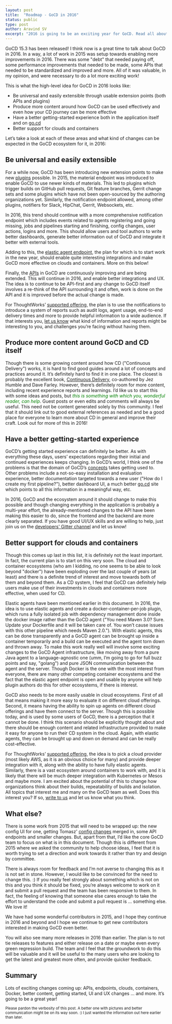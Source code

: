 ```yaml
---
layout: post
title:  "Roadmap - GoCD in 2016"
status: public
type: post
author: Aravind SV
excerpt: "2016 is going to be an exciting year for GoCD. Read all about what's being planned for it ..."
---
```


GoCD 15.3 has been released! I think now is a great time to talk about GoCD in
2016. In a way, a lot of work in 2015 was setup towards enabling more
improvements in 2016. There was some "debt" that needed paying off, some
performance improvements that needed to be made, some APIs that needed to be
standardized and improved and more. All of it was valuable, in my opinion, and
were necessary to do a lot more exciting work!

This is what the high-level idea for GoCD in 2016 looks like:

* Be universal and easily extensible through usable extension points (both APIs and plugins)
* Produce more content around how GoCD can be used effectively and even how your CD journey can be more effective
* Have a better getting-started experience both in the application itself and on [go.cd](https://go.cd)
* Better support for clouds and containers

<p>
Let’s take a look at each of these areas and what kind of changes can be expected in the GoCD ecosystem for it, in 2016:


## Be universal and easily extensible

For a while now, GoCD has been introducing new extension points to make new
[plugins](https://www.go.cd/community/plugins.html) possible. In 2015, the
material endpoint was introduced to enable GoCD to use newer kinds of
materials. This led to plugins which trigger builds on GitHub pull requests, Git
feature branches, Gerrit change sets and some plugins which have not been
open-sourced by the authoring organizations yet. Similarly, the notification
endpoint allowed, among other plugins, notifiers for Slack, HipChat, Gerrit,
Websockets, etc.

In 2016, this trend should continue with a more comprehensive notification
endpoint which includes events related to agents registering and going missing,
jobs and pipelines starting and finishing, config changes, user actions, logins
and more. This should allow users and tool authors to write better dashboards,
generate better information out of GoCD and integrate it better with external
tools.

Adding to this, the [elastic agent
endpoint](https://arvindsv.github.io/elastic_agents_for_gocd.html), the plan for
which is to start work in the new year, should enable quite interesting
integrations and make GoCD more effective on clouds and containers. More on this
below!

Finally, the [APIs](https://api.go.cd) in GoCD are continuously improving and are being
extended. This will continue in 2016, and enable better integrations and UX. The
idea is to continue to be API-first and any change to GoCD itself involves a
re-think of the API surrounding it and often, work is done on the API and it is
improved before the actual change is made.

For ThoughtWorks’ [supported offering](https://thoughtworks.com/go), the plan is
to use the notifications to introduce a system of reports such as audit logs,
agent usage, end-to-end delivery times and more to provide helpful information
to a wide audience. If that interests you, [let us
know](mailto:support@thoughtworks.com) what kind of information and reports
might be interesting to you, and challenges you’re facing without having them.


## Produce more content around GoCD and CD itself

Though there is some growing content around how CD ("Continuous Delivery")
works, it is hard to find good guides around a lot of concepts and practices
around it. It’s definitely hard to find it in one place. The closest is probably
the excellent book, [Continuous Delivery](http://continuousdelivery.com/),
co-authored by Jez Humble and Dave Farley. However, there’s definitely room for
more content, including recent experience reports and learnings. I’d like us to
start this with some ideas and posts, but <em>this is something with which you,
wonderful reader, can help</em>. Guest posts or even edits and comments will always
be useful. This need not be content generated solely by this community. I feel
that it should link out to good external references as needed and be a good
place for everyone to learn more about CD in general and improve their
craft. Look out for more of this in 2016!


## Have a better getting-started experience

GoCD’s getting started experience can definitely be better. As with everything
these days, users’ expectations regarding their initial and continued
experiences keeps changing. In GoCD’s world, I think one of the problems is that
the domain of GoCD’s
[concepts](http://www.go.cd/documentation/user/current/introduction/concepts_in_go.html)
takes getting used to. Other problems include a not-so-easy installation and
evaluation experience, better documentation targeted towards a new user ("How do
I create my first pipeline?"), better dashboard UI, a much better
[go.cd](https://go.cd) site which points to all this information in a meaningful
way, etc.

In 2016, GoCD and the ecosystem around it should change to make this possible
and though changing everything in the application is probably a multi-year
effort, the already-mentioned changes to the API have been making this easier to
do, since the frontend and the backend are more clearly separated. If you have
good UI/UX skills and are willing to help, just join us on the [developers'
Gitter channel](https://gitter.im/gocd/gocd) and let us know!


## Better support for clouds and containers

Though this comes up last in this list, it is definitely not the least
important. In fact, the current plan is to start on this very soon. The cloud
and container ecosystems (who am I kidding, no one seems to be able to look
beyond "docker") have been exploding over the last couple of years (at least)
and there is a definite trend of interest and move towards both of them and
beyond them. As a CD system, I feel that GoCD can definitely help users make use
of their investments in clouds and containers more effective, when used for CD.

Elastic agents have been mentioned earlier in this document. In 2016, the idea
is to use elastic agents and create a docker-container-per-job plugin, which
runs a fully isolated job with dependency management done inside the docker
image rather than the GoCD agent ("You need Maven 3.0? Sure. Update your
Dockerfile and it will be taken care of. You won’t cause issues with this other
pipeline which needs Maven 2.0."). With elastic agents, this can be done
transparently and a GoCD agent can be brought up inside a container temporarily
and a build can be executed and the agent torn down and thrown away. To make
this work really well will involve some exciting changes to the GoCD Agent
infrastructure, like moving away from a pure Java agent to a language-agnostic
one (umm, I’m going to go for full buzz points and say, "golang") and pure JSON
communication between the agent and the server. Though Docker is the one with
the most interest from everyone, there are many other competing container
ecosystems and the fact that the elastic agent endpoint is open and usable by
anyone will help plugin authors do this for other ecosystems, if there is
interest.

GoCD also needs to be more easily usable in cloud ecosystems. First of all that
means making it more easy to evaluate it on different cloud offerings. Second,
it means having the ability to spin up agents on different cloud offerings and
have them connect to the server. Though this is possible today, and is used by
some users of GoCD, there is a perception that it cannot be done. I think this
scenario should be explicitly thought about and there should be enough content
and related infrastructure provided to make it easy for anyone to run their CD
system in the cloud. Again, with elastic agents, they can be brought up and down
on demand and can be really cost-effective.

For ThoughtWorks’ [supported offering](https://thoughtworks.com/go), the idea is
to pick a cloud provider (most likely AWS, as it is an obvious choice for many)
and provide deeper integration with it, along with the ability to have fully
elastic agents. Similarly, there is a vast ecosystem around containers to work
with, and it is likely that there will be much deeper integration with
Kubernetes or Mesos and maybe more. I am excited about the potential of this to
change how organizations think about their builds, repeatability of builds and
isolation. All topics that interest me and many on the GoCD team as well. Does
this interest you? If so, [write to us](mailto:support@thoughtworks.com) and let us
know what you think.


## What else?

There is some work from 2015 that will need to be wrapped up: the new config UI
for one, getting Tomasz' [config
changes](https://github.com/gocd/gocd/issues/1133) merged in, some API endpoints
and smaller changes. But, apart from that, I’d like the core GoCD team to focus
on what is in this document. Though this is different from 2015 where we asked
the community to help choose ideas, I feel that it is worth trying to set a
direction and work towards it rather than try and design by committee.

There is always room for feedback and I’m not averse to changing this as it is
not set in stone. However, I would like to be convinced for the need to change
this. :) If you really feel strongly about something which is not on this and
you think it should be fixed, you’re always welcome to work on it and submit a
pull request and the team has been responsive to them. In fact, the feeling of
knowing that someone else cares enough to take the effort to understand the code
and submit a pull request is ... something else. We love it!

We have had some wonderful contributors in 2015, and I hope they continue in
2016 and beyond and I hope we continue to get new contributors interested in
making GoCD even better.

You will also see many more releases in 2016 than earlier. The plan is to not
tie releases to features and either release on a date or maybe even every green
regression build. The team and I feel that the groundwork to do this will be
valuable and it will be useful to the many users who are looking to get the
latest and greatest more often, and provide quicker feedback.


## Summary

Lots of exciting changes coming up: APIs, endpoints, clouds, containers, Docker,
better content, getting started, UI and UX changes ... and more. It’s going to be
a great year!

<small>Please pardon the verbosity of this post. A better one with pictures and better
communication might be on its way soon. :) I just wanted the information out here
earlier than later.</small>

<style>
  em {
    color: green;
  }
</style>
